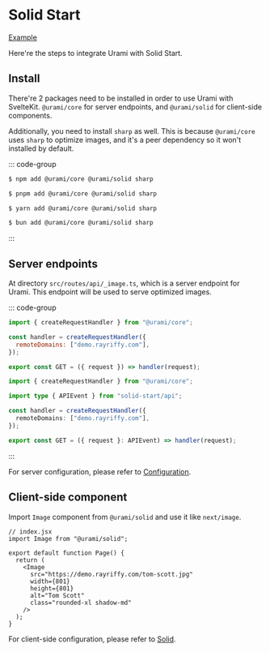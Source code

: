 # Solid Start

[Example](https://github.com/rayriffy/urami/tree/main/apps/examples/solid-start)

Here're the steps to integrate Urami with Solid Start.

## Install

There're 2 packages need to be installed in order to use Urami with SvelteKit. `@urami/core` for server endpoints, and `@urami/solid` for client-side components.

Additionally, you need to install `sharp` as well. This is because `@urami/core` uses `sharp` to optimize images, and it's a peer dependency so it won't installed by default.

::: code-group

```sh [npm]
$ npm add @urami/core @urami/solid sharp
```

```sh [pnpm]
$ pnpm add @urami/core @urami/solid sharp
```

```sh [yarn]
$ yarn add @urami/core @urami/solid sharp
```

```sh [bun]
$ bun add @urami/core @urami/solid sharp
```

:::

## Server endpoints

At directory `src/routes/api/_image.ts`, which is a server endpoint for Urami. This endpoint will be used to serve optimized images.

::: code-group

```js [_image.js]
import { createRequestHandler } from "@urami/core";

const handler = createRequestHandler({
  remoteDomains: ["demo.rayriffy.com"],
});

export const GET = ({ request }) => handler(request);
```

```ts [_image.ts]
import { createRequestHandler } from "@urami/core";

import type { APIEvent } from "solid-start/api";

const handler = createRequestHandler({
  remoteDomains: ["demo.rayriffy.com"],
});

export const GET = ({ request }: APIEvent) => handler(request);
```

:::

For server configuration, please refer to [Configuration](/core/configuration).

## Client-side component

Import `Image` component from `@urami/solid` and use it like `next/image`.

```tsx [index.tsx]
// index.jsx
import Image from "@urami/solid";

export default function Page() {
  return (
    <Image
      src="https://demo.rayriffy.com/tom-scott.jpg"
      width={801}
      height={801}
      alt="Tom Scott"
      class="rounded-xl shadow-md"
    />
  );
}
```

For client-side configuration, please refer to [Solid](/components/solid).
